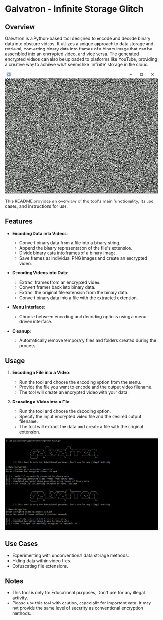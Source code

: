 # Galvatron - Infinite Storage Glitch

## Overview

Galvatron is a Python-based tool designed to encode and decode binary data into obscure videos. It utilizes a unique approach to data storage and retrieval, converting binary data into frames of a binary image that can be assembled into an encrypted video, and vice versa. The generated encrypted videos can also be uploaded to platforms like YouTube, providing a creative way to achieve what seems like 'infinite' storage in the cloud. 

![Encrypted Video](/assets/video.png)

This README provides an overview of the tool's main functionality, its use cases, and instructions for use.

## Features

- **Encoding Data into Videos**:
  - Convert binary data from a file into a binary string.
  - Append the binary representation of the file's extension.
  - Divide binary data into frames of a binary image.
  - Save frames as individual PNG images and create an encrypted video.

- **Decoding Videos into Data**:
  - Extract frames from an encrypted video.
  - Convert frames back into binary data.
  - Extract the original file extension from the binary data.
  - Convert binary data into a file with the extracted extension.

- **Menu Interface**:
  - Choose between encoding and decoding options using a menu-driven interface.

- **Cleanup**:
  - Automatically remove temporary files and folders created during the process.

## Usage

1. **Encoding a File into a Video**:
   - Run the tool and choose the encoding option from the menu.
   - Provide the file you want to encode and the output video filename.
   - The tool will create an encrypted video with your data.

2. **Decoding a Video into a File**:
   - Run the tool and choose the decoding option.
   - Specify the input encrypted video file and the desired output filename.
   - The tool will extract the data and create a file with the original extension.

![Usage](/assets/usage.png)

## Use Cases

- Experimenting with unconventional data storage methods.
- Hiding data within video files.
- Obfuscating file extensions.

## Notes

- This tool is only for Educational purposes, Don't use for any illegal activity.
- Please use this tool with caution, especially for important data. It may not provide the same level of security as conventional encryption methods.


